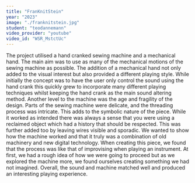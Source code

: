 ```yaml
---
title: "FranKnitStein"
year: "2023"
image: "./franknitstein.jpg"
student: "teodannemann"
video_provider: "youtube"
video_id: "WSR_MstctUc"
---
```


The project utilised a hand cranked sewing machine and a mechanical hand. The main aim was to use as many of the mechanical motions of the sewing machine as possible. The addition of a mechanical hand not only added to the visual interest but also provided a different playing style. While initially the concept was to have the user only control the sound using the hand crank this quickly grew to incorporate many different playing techniques whilst keeping the hand crank as the main sound altering method. Another level to the machine was the age and fragility of the design. Parts of the sewing machine were delicate, and the threading process was intricate. This adds to the symbolic nature of the piece. While it worked as intended there was always a sense that you were using a reclaimed object which had a history that should be respected. This was further added too by leaving wires visible and sporadic. We wanted to show how the machine worked and that it truly was a combination of old machinery and new digital technology. When creating this piece, we found that the process was like that of improvising when playing an instrument. At first, we had a rough idea of how we were going to proceed but as we explored the machine more, we found ourselves creating something we had not imagined. Overall, the sound and machine matched well and produced an interesting playing experience.
